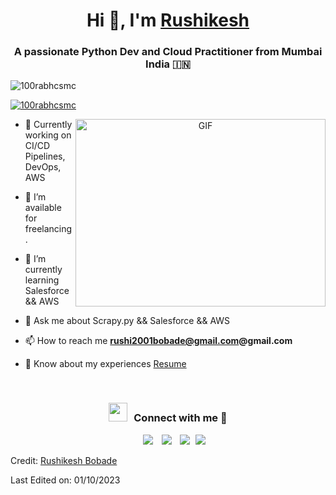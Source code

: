 <h1 align="center">Hi 👋, I'm <a href="https://100rabhcsmc.github.io/Me.io/" target="blank">
Rushikesh</a></h1>
<h3 align="center">A passionate Python Dev and Cloud Practitioner from Mumbai India &#127470;&#127475</h3>

<p align="left"> <img src="https://komarev.com/ghpvc/?username=100rabhcsmc&label=Profile%20views&color=0e75b6&style=flat" alt="100rabhcsmc" /> </p>

<p align="left"> <a href="https://twitter.com/100rabhcsmc" target="blank"><img src="https://img.shields.io/twitter/follow/100rabhcsmc?logo=twitter&style=for-the-badge" alt="100rabhcsmc" /></a> </p>

<a target="_blank" align="center">
  <img align="right" top="500" height="300" width="400" alt="GIF" src="https://media.giphy.com/media/SWoSkN6DxTszqIKEqv/giphy.gif">
</a>


- 🌱 Currently working on CI/CD Pipelines, DevOps, AWS

- 🤝 I’m available for freelancing.

- 🌱 I’m currently learning Salesforce && AWS

- 💬 Ask me about Scrapy.py && Salesforce && AWS

- 📫 How to reach me **rushi2001bobade@gmail.com@gmail.com**

- 📄 Know about my experiences <a href="https://drive.google.com/file/d/1ldBDBN8ia3L9PdTwKr2cPhgSfmQ2MsxU/view?usp=sharing" target="blank">Resume</a>
<br/>
<h3 align="center" > <img src="https://media.giphy.com/media/iY8CRBdQXODJSCERIr/giphy.gif" width="30" height="30" style="margin-right: 10px;">Connect with me 🤝 </h3>

<p align="center">

 <div align="center"  class="icons-social" style="margin-left: 10px;">
        <a style="margin-left: 10px;"  target="_blank" href="https://www.linkedin.com/in/rushikesh-bobade-82032315a/">
			<img src="https://img.icons8.com/doodle/40/000000/linkedin--v2.png"></a>
        <a style="margin-left: 10px;" target="_blank" href="https://github.com/itsRushikesh">
		<img src="https://img.icons8.com/doodle/40/000000/github--v1.png"></a>
        <a style="margin-left: 10px;" target="_blank" href="https://www.instagram.com/rushikeshxbobade/">
			<img src="https://img.icons8.com/doodle/40/000000/instagram-new--v2.png"></a>
		<a style="margin-left: 5px;" target="_blank" href="https://drive.google.com/file/d/1ldBDBN8ia3L9PdTwKr2cPhgSfmQ2MsxU/view?usp=sharinghttps://drive.google.com/file/d/1ldBDBN8ia3L9PdTwKr2cPhgSfmQ2MsxU/view?usp=sharing">
					<img src="https://img.icons8.com/plasticine/0.5x/resume.png" ></a>
      </div>

</p>



Credit: [Rushikesh Bobade](https://github.com/itsRushikesh)

Last Edited on: 01/10/2023
